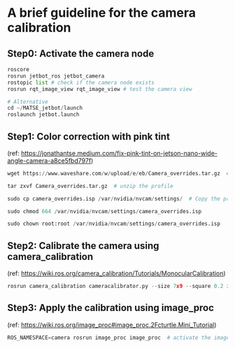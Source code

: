 # A brief guideline for the camera calibration

## Step0: Activate the camera node
```python
roscore
rosrun jetbot_ros jetbot_camera
rostopic list # check if the camera node exists
rosrun rqt_image_view rqt_image_view # test the camera view

# Alternative
cd ~/MATSE_jetbot/launch
roslaunch jetbot.launch
```

## Step1: Color correction with pink tint
(ref: https://jonathantse.medium.com/fix-pink-tint-on-jetson-nano-wide-angle-camera-a8ce5fbd797f)
```python
wget https://www.waveshare.com/w/upload/e/eb/Camera_overrides.tar.gz  # Download the tuning profile for Jetson 4.2

tar zxvf Camera_overrides.tar.gz  # unzip the profile

sudo cp camera_overrides.isp /var/nvidia/nvcam/settings/  # Copy the profile to the camera firmware directory

sudo chmod 664 /var/nvidia/nvcam/settings/camera_overrides.isp

sudo chown root:root /var/nvidia/nvcam/settings/camera_overrides.isp
```

## Step2: Calibrate the camera using camera_calibration
(ref: https://wiki.ros.org/camera_calibration/Tutorials/MonocularCalibration)
```python
rosrun camera_calibration cameracalibrator.py --size 7x9 --square 0.2 image:=/jetbot_camera/raw camera:=/jetbot_camera --no-service-check
```

## Step3: Apply the calibration using image_proc
(ref: https://wiki.ros.org/image_proc#image_proc.2Fcturtle.Mini_Tutorial)
```python
ROS_NAMESPACE=camera rosrun image_proc image_proc  # activate the image_proc node for rectification
```
